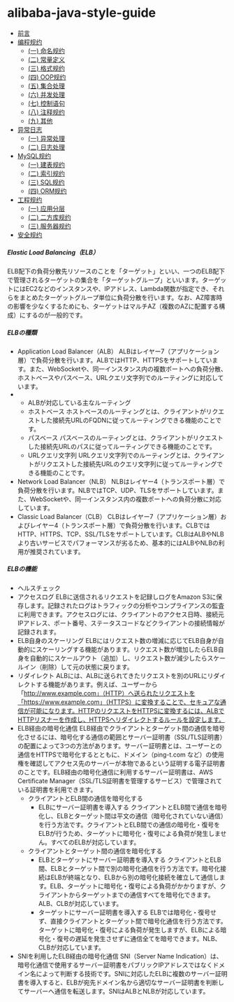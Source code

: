 # alibaba-java-style-guide
* [前言](README.md)
* [编程规约](c1/README.md)
    * [(一) 命名规约](c1/s1.md)
    * [(二) 常量定义](c1/s2.md)
    * [(三) 格式规约](c1/s3.md)
    * [(四) OOP规约](c1/s4.md)
    * [(五) 集合处理](c1/s5.md)
    * [(六) 并发处理](c1/s6.md)
    * [(七) 控制语句](c1/s7.md)
    * [(八) 注释规约](c1/s8.md)
    * [(九) 其他](c1/s9.md)
* [异常日志](c2/README.md)
    * [(一) 异常处理](c2/s1.md)
    * [(二) 日志处理](c2/s2.md)
* [MySQL规约](c3/README.md)
    * [(一) 建表规约](c3/s1.md)
    * [(二) 索引规约](c3/s2.md)
    * [(三) SQL规约](c3/s3.md)
    * [(四) ORM规约](c3/s4.md)
* [工程规约](c4/README.md)
    * [(一) 应用分层](c4/s1.md)
    * [(二) 二方库规约](c4/s2.md)
    * [(三) 服务器规约](c4/s3.md)
* [安全规约](c5/README.md)


##### Elastic Load Balancing（ELB）
ELB配下の負荷分散先リソースのことを「ターゲット」といい、一つのELB配下で管理されるターゲットの集合を「ターゲットグループ」といいます。ターゲットにはEC2などのインスタンスや、IPアドレス、Lambda関数が指定でき、それらをまとめたターゲットグループ単位に負荷分散を行います。なお、AZ障害時の影響を少なくするためにも、ターゲットはマルチAZ（複数のAZに配置する構成）にするのが一般的です。

##### ELBの種類
* Application Load Balancer（ALB）
  ALBはレイヤー7（アプリケーション層）で負荷分散を行います。ALBではHTTP、HTTPSをサポートしています。また、WebSocketや、同一インスタンス内の複数ポートへの負荷分散、ホストベースやパスベース、URLクエリ文字列でのルーティングに対応しています。
* * ALBが対応している主なルーティング
  * ホストベース
    ホストベースのルーティングとは、クライアントがリクエストした接続先URLのFQDNに従ってルーティングできる機能のことです。
  * パスベース
    パスベースのルーティングとは、クライアントがリクエストした接続先URLのパスに従ってルーティングできる機能のことです。
  * URLクエリ文字列
    URLクエリ文字列でのルーティングとは、クライアントがリクエストした接続先URLのクエリ文字列に従ってルーティングできる機能のことです。
* Network Load Balancer（NLB）
  NLBはレイヤー4（トランスポート層）で負荷分散を行います。NLBではTCP、UDP、TLSをサポートしています。また、WebSocketや、同一インスタンス内の複数ポートへの負荷分散に対応しています。
* Classic Load Balancer（CLB）
  CLBはレイヤー7（アプリケーション層）およびレイヤー4（トランスポート層）で負荷分散を行います。CLBではHTTP、HTTPS、TCP、SSL/TLSをサポートしています。CLBはALBやNLBより古いサービスでパフォーマンスが劣るため、基本的にはALBやNLBの利用が推奨されています。

##### ELBの機能
* ヘルスチェック
* アクセスログ
  ELBに送信されるリクエストを記録しログをAmazon S3に保存します。記録されたログはトラフィックの分析やコンプライアンスの監査に利用できます。アクセスログには、クライアントのアクセス日時、接続元IPアドレス、ポート番号、ステータスコードなどクライアントの接続情報が記録されます。
* ELB自身のスケーリング
  ELBにはリクエスト数の増減に応じてELB自身が自動的にスケーリングする機能があります。リクエスト数が増加したらELB自身を自動的にスケールアウト（追加）し、リクエスト数が減少したらスケールイン（削除）して元の状態に戻ります。
* リダイレクト
  ALBには、ALBに送られてきたリクエストを別のURLにリダイレクトする機能があります。例えば、ユーザーから「http://www.example.com」（HTTP）へ送られたリクエストを「https://www.example.com」（HTTPS）に変換することで、セキュアな通信が可能になります。HTTPのリクエストをHTTPSに変換するには、ALBでHTTPリスナーを作成し、HTTPSへリダイレクトするルールを設定します。
* ELB経由の暗号化通信
  ELB経由でクライアントとターゲット間の通信を暗号化させるには、暗号化する通信の範囲とサーバー証明書（SSL/TLS証明書）の配置によって3つの方法があります。サーバー証明書とは、ユーザーとの通信をHTTPSで暗号化するとともに、ドメイン（ping-t.com など）の使用権を確認してアクセス先のサーバーが本物であるという証明する電子証明書のことです。ELB経由の暗号化通信に利用するサーバー証明書は、AWS Certificate Manager（SSL/TLS証明書を管理するサービス）で管理されている証明書を利用できます。
  * クライアントとELB間の通信を暗号化する
    * ELBにサーバー証明書を導入する
      クライアントとELB間で通信を暗号化し、ELBとターゲット間は平文の通信（暗号化されていない通信）を行う方法です。クライアントとELB間での通信の暗号化・復号をELBが行うため、ターゲットに暗号化・復号による負荷が発生しません。すべてのELBが対応しています。
  * クライアントとターゲット間の通信を暗号化する
    * ELBとターゲットにサーバー証明書を導入する
      クライアントとELB間、ELBとターゲット間で別の暗号化通信を行う方法です。暗号化接続はELBが終端となり、ELBから別の暗号化接続を確立して通信します。ELB、ターゲットに暗号化・復号による負荷がかかりますが、クライアントからターゲットまでの通信すべてを暗号化できます。ALB、CLBが対応しています。
    * ターゲットにサーバー証明書を導入する
      ELBでは暗号化・復号せず、直接クライアントとターゲット間で暗号化通信を行う方法です。ターゲットに暗号化・復号による負荷が発生しますが、ELBによる暗号化・復号の遅延を発生させずに通信全てを暗号できます。NLB、CLBが対応しています。
* SNIを利用したELB経由の暗号化通信
  SNI（Server Name Indication）は、暗号化通信で使用するサーバー証明書をパブリックIPアドレスではなくドメイン名によって判断する技術です。SNIに対応したELBに複数のサーバー証明書を導入すると、ELBが宛先ドメイン名から適切なサーバー証明書を判断してサーバーへ通信を転送します。SNIはALBとNLBが対応しています。
